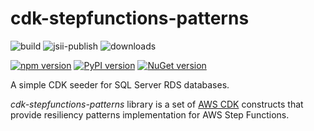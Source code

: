 # cdk-stepfunctions-patterns

![build](https://github.com/kolomied/cdk-stepfunctions-patterns/workflows/build/badge.svg)
![jsii-publish](https://github.com/kolomied/cdk-stepfunctions-patterns/workflows/jsii-publish/badge.svg)
![downloads](https://img.shields.io/npm/dt/cdk-stepfunctions-patterns)

[![npm version](https://badge.fury.io/js/cdk-stepfunctions-patterns.svg)](https://badge.fury.io/js/cdk-stepfunctions-patterns)
[![PyPI version](https://badge.fury.io/py/cdk-stepfunctions-patterns.svg)](https://badge.fury.io/py/cdk-stepfunctions-patterns)
[![NuGet version](https://badge.fury.io/nu/Talnakh.StepFunctions.Patterns.svg)](https://badge.fury.io/nu/Talnakh.StepFunctions.Patterns)

A simple CDK seeder for SQL Server RDS databases.

*cdk-stepfunctions-patterns* library is a set of [AWS CDK](https://aws.amazon.com/cdk/) constructs that provide
resiliency patterns implementation for AWS Step Functions.
